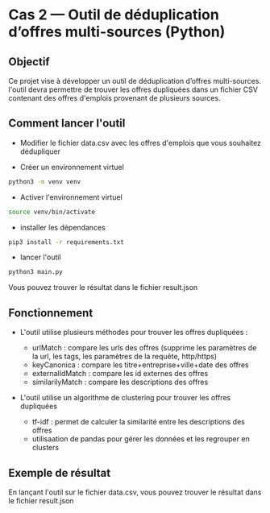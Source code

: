 # Cas 2 — Outil de déduplication d’offres multi-sources (Python)

## Objectif

Ce projet vise à développer un outil de déduplication d’offres multi-sources. l'outil devra permettre de trouver les offres dupliquées dans un fichier CSV contenant des offres d'emplois provenant de plusieurs sources.

## Comment lancer l'outil

- Modifier le fichier data.csv avec les offres d'emplois que vous souhaitez dédupliquer

- Créer un environnement virtuel
```bash
python3 -m venv venv
```

- Activer l'environnement virtuel
```bash
source venv/bin/activate
```

- installer les dépendances
```bash
pip3 install -r requirements.txt
```

- lancer l'outil
```bash
python3 main.py
```

Vous pouvez trouver le résultat dans le fichier result.json

## Fonctionnement

- L'outil utilise plusieurs méthodes pour trouver les offres dupliquées :
    - urlMatch : compare les urls des offres (supprime les paramètres de la url, les tags, les paramètres de la requête, http/https)
    - keyCanonica : compare les titre+entreprise+ville+date des offres
    - externalIdMatch : compare les id externes des offres
    - similarilyMatch : compare les descriptions des offres

- L'outil utilise un algorithme de clustering pour trouver les offres dupliquées
    - tf-idf : permet de calculer la similarité entre les descriptions des offres
    - utilisaation de pandas pour gérer les données et les regrouper en clusters


## Exemple de résultat

En lançant l'outil sur le fichier data.csv, vous pouvez trouver le résultat dans le fichier result.json

```json

